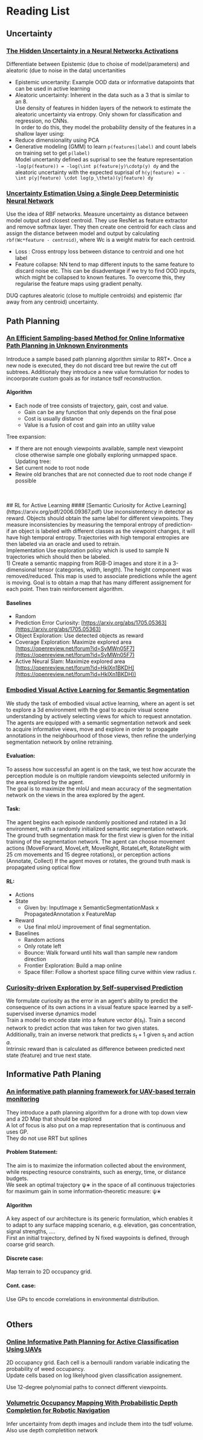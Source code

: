 # Reading List<br>
## Uncertainty 
### [The Hidden Uncertainty in a Neural Networks Activations](https://arxiv.org/abs/2012.03082)
Differentiate between Epistemic (due to choise of model/parameters) and aleatoric (due to noise in the data) uncertanities
- Epistemic uncertanity: Example OOD data or informative datapoints that can be used in active learning
- Aleatoric uncertainty: Inherent in the data such as a 3 that is similar to an 8.<br>
Use density of features in hidden layers of the network to estimate the aleatoric uncertainty via entropy. 
Only shown for classification and regression, no CNNs.<br>
In order to do this, they model the probability density of the features in a shallow layer using:
- Reduce dimensionality using PCA
- Generative modeling (GMM) to learn `p(features|label)` and count labels on training set to get `p(label)`<br>
Model uncertanity defined as suprisal to see the feature representation `-log(p(feature)) = -log(\int p(feature|y)\cdotp(y) dy` and the aleatoric uncertainty
with the expected suprisal of `h(y|feature) = - \int p(y|feature) \cdot log(p_\theta)(y|feature) dy`<br>

### [Uncertainty Estimation Using a Single Deep Deterministic Neural Network](https://arxiv.org/pdf/2003.02037.pdf)
Use the idea of RBF networks. Measure uncertainty as distance between model output and closest centroid.
They use ResNet as feature extractor and remove softmax layer. They then create one centroid for each class and assign the distance 
between model and output by calculating `rbf(Wc*feature - centroid)`, where Wc is a weight matrix for each centroid.<br>
- Loss : Cross entropy loss between distance to centroid and one hot label<br>
- Feature collapse: NN tend to map different inputs to the same feature to discard noise etc. This can be disadventage if we try
to find OOD inputs, which might be collapsed to known features. To overcome this, they regularise the feature maps using gradient penalty.
  
DUQ captures aleatoric (close to multiple centroids) and epistemic (far away from any centroid) uncertainty.
  <br>
## Path Planning
### [An Efficient Sampling-based Method for Online Informative Path Planning in Unknown Environments](https://arxiv.org/pdf/1909.09548.pdf)
Introduce a sample based path planning algorithm similar to RRT*. Once a new node is executed, they do not discard tree but rewire 
the cut off subtrees. Additionaly they introduce a new value formulation for nodes to incoorporate custom goals as for instance tsdf reconstruction.<br>
#### Algorithm
- Each node of tree consists of trajectory, gain, cost and value.
  - Gain can be any function that only depends on the final pose
  - Cost is usually distance
  - Value is a fusion of cost and gain into an utility value
    
Tree expansion:
- If there are not enough viewpoints available, sample next viewpoint close otherwise sample one globally exploring unmapped space.
Updating tree:
- Set current node to root node
- Rewire old branches that are not connected due to root node change if possible<br>
<br>
<br>
## RL for Active Learning
#### [Semantic Curiosity for Active   Learning](https://arxiv.org/pdf/2006.09367.pdf)
Use inconsistentency in detector as reward. Objects should obtain the same label for different viewpoints.
They measure inconsistencies by measuring the temporal entropy of prediction- if an object is labeled with different classes as the viewpoint changes, it will have 
high temporal entropy.
Trajectories with high temporal entropies are then labeled via an oracle and used to retrain.<br>
Implementation
Use exploration policy which is used to sample N trajectories which should then be labeled.<br>
1) Create a semantic mapping from RGB-D images and store it in a 3-dimensional tensor (categories, width, length). 
   The height component was removed/reduced. This map is used to associate predictions while the agent is moving.
   Goal is to obtain a map that has many different assignement for each point.
   Then train reinforcement algorithm.
   
#### Baselines
- Random
- Prediction Error Curiosity: [https://arxiv.org/abs/1705.05363](https://arxiv.org/abs/1705.05363)
- Object Exploration: Use detected objects as reward
- Coverage Exploration: Maximize explored area [https://openreview.net/forum?id=SyMWn05F7](https://openreview.net/forum?id=SyMWn05F7)
- Active Neural Slam: Maximize explored area [https://openreview.net/forum?id=HklXn1BKDH](https://openreview.net/forum?id=HklXn1BKDH))<br>

### [Embodied Visual Active Learning for Semantic Segmentation](https://arxiv.org/pdf/2012.09503.pdf)
We study the task of embodied visual active learning, where an agent is set to explore a 3d environment with the goal to acquire visual scene understanding by actively selecting views for which to request annotation.<br>
The agents are equipped with a semantic segmentation network and seek to acquire informative views, move and explore in order to propagate annotations in the neighbourhood of those views, then refine the underlying segmentation network by online retraining.<br>
#### Evaluation:
To assess how successful an agent is on the task, we test how accurate the perception module is on multiple random viewpoints selected uniformly in the area explored by the agent.<br>
The goal is to maximize the mIoU and mean accuracy of the segmentation network on the views in the area explored by the agent.<br>
#### Task:
The agent begins each episode randomly positioned and rotated in a 3d environment, with a randomly initialized semantic segmentation network. The ground truth segmentation mask for the first view is given for the initial training of the segmentation network. The agent can choose movement actions (MoveForward, MoveLeft, MoveRight, RotateLeft, RotateRight with 25 cm movements and 15 degree rotations), or perception actions (Annotate, Collect)
If the agent moves or rotates, the ground truth mask is propagated using optical flow<br>
#### RL:
- Actions<br>
- State
    - Given by: InputImage x SemanticSegmentationMask x PropagatedAnnotation x FeatureMap<br>
- Reward
    - Use final mIoU improvement of final segmentation.<br>
- Baselines
    - Random actions 
    - Only rotate left
    - Bounce: Walk forward until hits wall than sample new random direction
    - Frontier Exploration: Build a map online
    - Space filler: Follow a shortest space filling curve within view radius r. <br>

### [Curiosity-driven Exploration by Self-supervised Prediction](https://arxiv.org/pdf/1705.05363.pdf)
We formulate curiosity as the error in an agent's ability to predict the consequence of its own actions in a visual feature space learned by a self-supervised inverse dynamics model<br>
Train a model to encode state into a feature vector $\phi(s_t)$. Train a second network 
to predict action that was taken for two given states.<br>
Additionally, train an inverse network that predicts $s_t+1$ given $s_t$ and action $a$.<br>
Intrinsic reward than is calculated as difference between predicted next state (feature) and true next state.<br>

## Informative Path Planing

### [An informative path planning framework for UAV-based terrain monitoring](https://link.springer.com/content/pdf/10.1007/s10514-020-09903-2.pdf)
They introduce a path planning algorithm for a drone with top down view and a 2D Map that should be explored<br>
A lot of focus is also put on a map representation that is continuous and uses GP. <br>
They do not use RRT but splines 
#### Problem Statement:
The aim is to maximize the information collected about the environment, while respecting resource constraints, such as energy, time, or distance budgets.<br>
We seek an optimal trajectory ψ∗ in the space of all continuous trajectories for maximum gain in some information-theoretic measure: ψ∗<br>
#### Algorithm
 A key aspect of our architecture is its generic formulation, which enables it to adapt to any surface mapping scenario, e.g. elevation, gas concentration, signal strengths, ....<br>
 First an initial trajectory,  defined by N fixed waypoints is defined, through coarse grid search.
#### Discrete case: 
Map terrain to 2D occupancy grid.
#### Cont. case:
Use GPs to encode correlations in environmental distribution.<br>
<br>
## Others<br>
### [Online Informative Path Planning for Active Classification Using UAVs](https://arxiv.org/pdf/1609.08446.pdf)
2D occupancy grid. Each cell is a bernoulli random variable indicating the probability of weed occupancy. <br>
Update cells based on log likelyhood given classification assignement.

Use 12-degree polynomial paths to connect different viewpoints.



### [Volumetric Occupancy Mapping With Probabilistic Depth Completion for Robotic Navigation](https://arxiv.org/pdf/2012.03023.pdf)
Infer uncertainty from depth images and include them into the tsdf volume.
Also use depth completition network